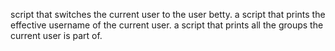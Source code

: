 script that switches the current user to the user betty.
a script that prints the effective username of the current user.
a script that prints all the groups the current user is part of.
